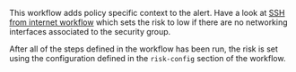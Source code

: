 This workflow adds policy specific context to the alert. Have a look at [SSH from internet workflow](https://github.com/dassana-io/dassana/blob/main/content/workflows/csp/aws/service/ec2/resources/security-group/policy-context/ssh-from-internet.yaml) which sets the risk to low if there are no networking interfaces associated to the security group.

After all of the steps defined in the workflow has been run, the risk is set using the configuration defined in the `risk-config` section of the workflow.
